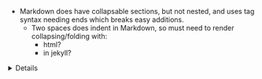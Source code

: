 - Markdown does have collapsable sections, but not nested, and uses tag syntax needing ends which breaks easy additions.
  - Two spaces does indent in Markdown, so must need to render collapsing/folding with: 
      - html? 
       - in jekyll?


<details>
Heading 1
+   &ensp;<details>Heading1
+       &ensp;<details>Heading2



# Header 1
## Header 23
# A collapsible section with markdown
<details><summary>
Heading 1
</summary>  
+   &ensp;<details><summary>Heading1</summary>sub1
+       &ensp;<details><summary>Heading2</summary>sub2
</details>
</details>
</details>



</summary>
</summary>
## Heading\1
## Heading\1


*&ensp;<details>
+    &ensp;<details>
  <summary>
  <summary>
  Heading 1
  Heading 1
  </summary>
  </summary>
  &ensp;# Heading\2
  &ensp;# Heading\2
  </details>


</details>

+ test
+ test
+ 1
+ 1
  + 2
  + 2


   test
   test
     tab space
     tab space
  </details>

</details>

